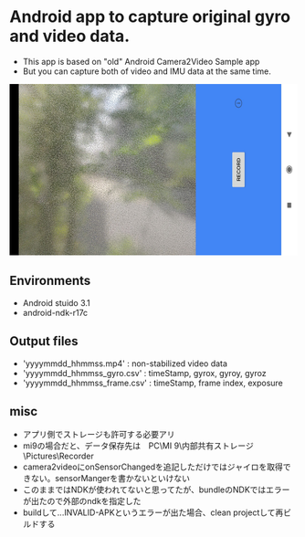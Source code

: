# Android app to capture original gyro and video data. 

- This app is based on "old" Android Camera2Video Sample app
- But you can capture both of video and IMU data at the same time.
<img src="screenshots/sc.jpg" width="640" height="300" >


## Environments
- Android stuido 3.1
- android-ndk-r17c


## Output files
- 'yyyymmdd_hhmmss.mp4'       : non-stabilized video data
- 'yyyymmdd_hhmmss_gyro.csv'  : timeStamp, gyrox, gyroy, gyroz
- 'yyyymmdd_hhmmss_frame.csv' : timeStamp, frame index, exposure


## misc
 - アプリ側でストレージも許可する必要アリ
 - mi9の場合だと、データ保存先は　PC\MI 9\内部共有ストレージ\Pictures\Recorder
 - camera2videoにonSensorChangedを追記しただけではジャイロを取得できない。sensorMangerを書かないといけない 
 - このままではNDKが使われてないと思ってたが、bundleのNDKではエラーが出たので外部のndkを指定した
 - buildして...INVALID-APKというエラーが出た場合、clean projectして再ビルドする